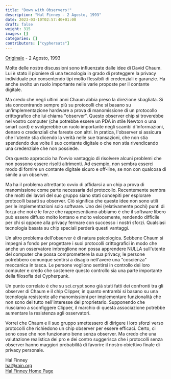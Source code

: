 ```yaml
---
title: "Down with Observers!"
description: "Hal Finney - 2 Agosto, 1993"
date: 2023-03-10T02:57:40+01:00
draft: false
weight: 315
images: []
categories: []
contributors: ["cyphersats"]
---
```


[Originale](https://web.archive.org/web/20041206185232/http://finney.org/~hal/anti_observers.html) - 2 Agosto, 1993

Molte delle nostre discussioni sono influenzate dalle idee di David Chaum. Lui è stato il pioniere di una tecnologia in grado di proteggere la privacy individuale pur consentendo tipi molto flessibili di credenziali e garanzie. Ha anche svolto un ruolo importante nelle varie proposte per il contante digitale.

Ma credo che negli ultimi anni Chaum abbia preso la direzione sbagliata. Si sta concentrando sempre più su protocolli che si basano su un'implementazione hardware a prova di manomissione di un protocollo crittografico che lui chiama "observer". Questo observer chip si troverebbe nel vostro computer (che potrebbe essere un PDA in stile Newton o una smart card) e svolgerebbe un ruolo importante negli scambi d'informazioni, denaro o credenziali che fareste con altri. In pratica, l'observer si assicura che l'utente stia dicendo la verità nelle sue transazioni, che non stia spendendo due volte il suo contante digitale o che non stia rivendicando una credenziale che non possiede.

Ora questo approccio ha l'ovvio vantaggio di risolvere alcuni problemi che non possono essere risolti altrimenti. Ad esempio, non sembra esserci modo di fornire un contante digitale sicuro e off-line, se non con qualcosa di simile a un observer.

Ma ha il problema altrettanto ovvio di affidarsi a un chip a prova di manomissione come parte necessaria del protocollo. Recentemente sembra che molti dei lavori del suo gruppo siano stati concepiti per esplorare protocolli basati su observer. Ciò significa che queste idee non sono utili per le implementazioni solo software. Uno dei (relativamente pochi) punti di forza che noi e le forze che rappresentiamo abbiamo è che il software libero può essere diffuso molto lontano e molto velocemente, rendendo difficile per chi si oppone alla privacy fermare con successo i nostri sforzi. Qualsiasi tecnologia basata su chip speciali perderà questi vantaggi.

Un altro problema dell'observer è di natura psicologica. Sebbene Chaum si impegni a fondo per progettare i suoi protocolli crittografici in modo che anche un osservatore imbroglione non possa apprendere NULLA sull'utente del computer che possa compromettere la sua privacy, le persone potrebbero comunque sentirsi a disagio nell'avere una "coscienza" meccanica in tasca. Le persone vogliono sentirsi in controllo dei loro computer e credo che sostenere questo controllo sia una parte importante della filosofia dei Cypherpunk.

Un punto correlato è che su sci.crypt sono già stati fatti dei confronti tra gli observer di Chaum e il chip Clipper, in quanto entrambi si basano su una tecnologia resistente alle manomissioni per implementare funzionalità che non sono del tutto nell'interesse del proprietario. Supponendo che riusciamo a sconfiggere Clipper, il marchio di questa associazione potrebbe aumentare la resistenza agli osservatori.

Vorrei che Chaum e il suo gruppo smettessero di dirigere i loro sforzi verso protocolli che richiedono un chip observer per essere efficaci. Certo, ci sono cose che non funzionano bene senza observer. Ma credo che una valutazione realistica dei pro e dei contro suggerisca che i protocolli senza observer hanno maggiori probabilità di favorire il nostro obiettivo finale di privacy personale.

Hal Finney<br>
hal@rain.org<br>
[Hal Finney Home Page](/cypherpunk/hal-finney/hal-finney-home-page)
